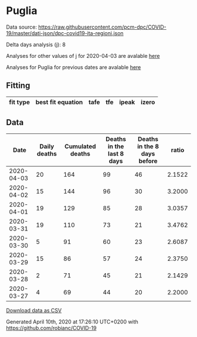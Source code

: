 # Puglia

Data source: https://raw.githubusercontent.com/pcm-dpc/COVID-19/master/dati-json/dpc-covid19-ita-regioni.json

Delta days analysis (j): 8

Analyses for other values of j for 2020-04-03 are avalable [here](../README.md)

Analyses for Puglia for previous dates are avalable [here](../../README.md)

## Fitting 
|fit type|best fit equation|tafe|tfe|ipeak|izero|
|-------|-----|--------|------|---|---|

## Data
|Date|Daily deaths|Cumulated deaths|Deaths in the last 8 days|Deaths in the 8 days before|ratio|
|----|----------|-----------|-------|--------------------|-----|
|2020-04-03|20|164|99|46|2.1522|
|2020-04-02|15|144|96|30|3.2000|
|2020-04-01|19|129|85|28|3.0357|
|2020-03-31|19|110|73|21|3.4762|
|2020-03-30|5|91|60|23|2.6087|
|2020-03-29|15|86|57|24|2.3750|
|2020-03-28|2|71|45|21|2.1429|
|2020-03-27|4|69|44|20|2.2000|

[Download data as CSV](COVID-19_puglia_j8_2020-04-03.csv)

Generated April 10th, 2020 at 17:26:10 UTC+0200 with https://github.com/robianc/COVID-19
